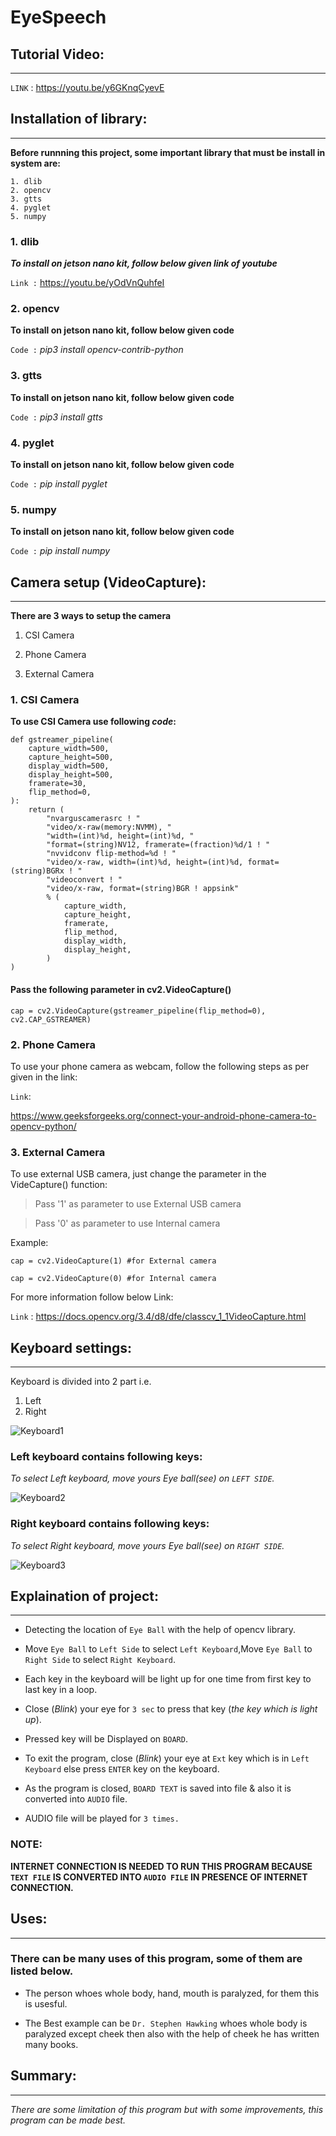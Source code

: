 # EyeSpeech
>

## Tutorial Video:
---

`LINK` : https://youtu.be/y6GKnqCyevE
>
## Installation of library:
---

**Before runnning this project, some important library that must be install in system are:**

    1. dlib
    2. opencv
    3. gtts
    4. pyglet
    5. numpy

### 1. dlib
***To install on jetson nano kit, follow below given link of youtube***

`Link :`  https://youtu.be/yOdVnQuhfeI

### 2. opencv
**To install on jetson nano kit, follow below given code**

`Code :`  *pip3 install opencv-contrib-python*

### 3. gtts
**To install on jetson nano kit, follow below given code**

`Code :`  *pip3 install gtts*

### 4. pyglet
**To install on jetson nano kit, follow below given code**

`Code :`  *pip install pyglet*

### 5. numpy
**To install on jetson nano kit, follow below given code**

`Code :`  *pip install numpy*



>

## Camera setup (VideoCapture):
---

**There are 3 ways to setup the camera**

1. CSI Camera

2. Phone Camera

3. External Camera

### 1. CSI Camera
**To use CSI Camera use following  *code*:**

    def gstreamer_pipeline(
        capture_width=500,
        capture_height=500,
        display_width=500,
        display_height=500,
        framerate=30,
        flip_method=0,
    ):
        return (
            "nvarguscamerasrc ! "
            "video/x-raw(memory:NVMM), "
            "width=(int)%d, height=(int)%d, "
            "format=(string)NV12, framerate=(fraction)%d/1 ! "
            "nvvidconv flip-method=%d ! "
            "video/x-raw, width=(int)%d, height=(int)%d, format=(string)BGRx ! "
            "videoconvert ! "
            "video/x-raw, format=(string)BGR ! appsink"
            % (
                capture_width,
                capture_height,
                framerate,
                flip_method,
                display_width,
                display_height,
            )
    )

#### Pass the following parameter in cv2.VideoCapture()
    cap = cv2.VideoCapture(gstreamer_pipeline(flip_method=0), cv2.CAP_GSTREAMER) 


### 2. Phone Camera
To use your phone camera as webcam, follow the following steps as per given in the link:

`Link`: 

https://www.geeksforgeeks.org/connect-your-android-phone-camera-to-opencv-python/

### 3. External Camera

To use external USB camera, just change the parameter in the VideCapture() function:

>Pass '1' as parameter to use External USB camera

>Pass '0' as parameter to use Internal camera

Example:
    
    cap = cv2.VideoCapture(1) #for External camera 

    cap = cv2.VideoCapture(0) #for Internal camera

For more information follow below Link:

`Link` : 
https://docs.opencv.org/3.4/d8/dfe/classcv_1_1VideoCapture.html
>

## Keyboard settings:
---

Keyboard is divided into 2 part i.e. 
1. Left
2. Right


![Keyboard1](Images/Keyboard1.png)


### Left keyboard contains following keys:
*To select Left keyboard, move yours Eye ball(see) on `LEFT SIDE`.*

![Keyboard2](Images/Keyboard2.png)

### Right keyboard contains following keys:
*To select Right keyboard, move yours Eye ball(see) on `RIGHT SIDE`.*

![Keyboard3](Images/Keyboard3.png)

>
## Explaination of project:
---
- Detecting the location of `Eye Ball` with the help of opencv library.

- Move `Eye Ball` to `Left Side` to select `Left Keyboard`,Move `Eye Ball` to `Right Side` to select `Right Keyboard`.

- Each key in the keyboard will be light up for one time from first key to last key in a loop.

- Close (*Blink*) your eye for `3 sec` to press that key (*the key which is light up*).

- Pressed key will be Displayed on `BOARD`.

- To exit the program, close (*Blink*) your eye at `Ext` key which is in `Left Keyboard` else press `ENTER` key on the keyboard.

- As the program is closed, `BOARD TEXT` is saved into file & also it is converted into `AUDIO` file.

- AUDIO file will be played for `3 times.`

### NOTE:
**INTERNET CONNECTION IS NEEDED TO RUN THIS PROGRAM BECAUSE `TEXT FILE` IS CONVERTED INTO `AUDIO FILE` IN PRESENCE OF INTERNET CONNECTION.**

>
## Uses:
---
### There can be many uses of this program, some of them are listed below.

- The person whoes whole body, hand, mouth is paralyzed, for them this is usesful.

- The Best example can be `Dr. Stephen Hawking` whoes whole body is paralyzed except cheek then also with the help of cheek he has written many books.

>
## Summary:
***
*There are some limitation of this program but with some improvements, this program can be made best.*




